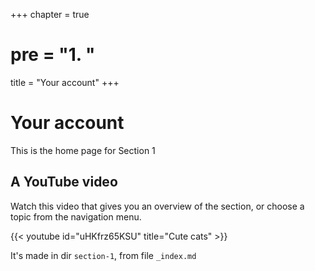 +++
chapter = true
# pre = "<b>1. </b>"
title = "Your account"
+++

# Your account

This is the home page for Section 1

## A YouTube video

Watch this video that gives you an overview of the section, or choose a topic from the navigation menu.

{{< youtube id="uHKfrz65KSU" title="Cute cats" >}}

It's made in dir `section-1`, from file `_index.md`
